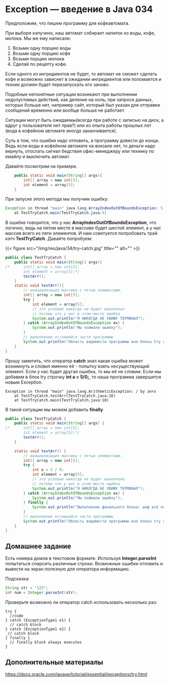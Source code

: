 # Exception — введение в Java 034

Предположим, что пишем программу для кофеавтомата.

При выборе капучино, наш автомат собирает напиток из воды, кофе, молока. Мы же ему написали:

1. Возьми одну порцию воды
2. Возьми одну порцию кофе
3. Возьми порцию молока
4. Сделай по рецепту кофе.

Если одного из ингридиентов не будет, то автомат не сможет сделать кофе и возможно зависнет в ожидании ингредиентов или поломается и техник должен будет перезапускать его заново.

Подобные непонятные ситуации возникают при выполнении недопустимых действий, как деление на ноль; при запросе данных, которых больше нет, например сайт, который был указан для отправки сообщений временно или вообще больше не работает.

Ситуации могут быть ожидаемы(всегда при работе с записью на диск, а вдруг у пользователя нет прав?) или из опыта работы прошлых лет (вода в кофейном автомате иногда заканчивается).

Суть в том, что ошибки надо отловить, а программу довести до конца. Ведь если воды в кофейном автомате на вокзале нет, то деньги надо вернуть, отослать сигнал бедствия офис-менеджеру или технику по емайлу и выключить автомат.

Давайте посмотрим на примере.

```Java
	public static void main(String[] args){
  		int[] array = new int[5];
		int element = array[5];
	}
```

При запуске этого метода мы получим ошибку:

```Java
Exception in thread "main" java.lang.ArrayIndexOutOfBoundsException: 5
	at TestTryCatch.main(TestTryCatch.java:9)
```

В ошибке говорится, что у нас **ArrayIndexOutOfBoundsException**, что логично, ведь на пятом месте в массиве будет шестой элемент, а у нас массив всего из пяти элементов. И нам советуется попробовать трай кэтч **TestTryCatch**. Давайте попробуем:

{{< figure src="/img/res/java/34/try-catch.jpg" title="" alt="" >}}

```Java
public class TestTryCatch {
	public static void main(String[] args){
/*		int[] array = new int[5];
		int element = array[5];*/
		testArr();
	}
	static void testArr(){
		// инициализация массива с пятью элементами.
		int[] array = new int[5];
		try {
			int element = array[5];
			// это условие никогда не будет выполнено
			// потому что у нас в этом месте ошибка
			System.out.println("Я НИКОГДА НЕ УВИЖУ ТЕРМИНАЛ");
		} catch (ArrayIndexOutOfBoundsException ex) {
			System.out.println("Мы поймали ошибку");
		}
		// выполнение оставшейся части программы
		System.out.println("Область видимости программы вне блока try catch");
	}
}
```

Прошу заметить, что оператор **catch** знал какая ошибка может возникнуть и словил именно её - попытку взять несуществующий элемент. Если у нас будет другая ошибка, то мы её не словим. Если мы добавим в блок try строчку **int a = 5/0;**, то наша программа завершится новым Exception.

```
Exception in thread "main" java.lang.ArithmeticException: / by zero
	at TestTryCatch.testArr(TestTryCatch.java:16)
	at TestTryCatch.main(TestTryCatch.java:10)
```

В такой ситуации мы можем добавить **finally**

```Java
public class TestTryCatch {
	public static void main(String[] args) {
/*		int[] array = new int[5];
		int element = array[5];*/
		testArr();
	}

	static void testArr() {
		// инициализация массива с пятью элементами.
		int[] array = new int[5];
		try {
			int a = 5 / 0;
			int element = array[5];
			// это условие никогда не будет выполнено
			// потому что у нас в этом месте ошибка
			System.out.println("Я НИКОГДА НЕ УВИЖУ ТЕРМИНАЛ");
		} catch (ArrayIndexOutOfBoundsException ex) {
			System.out.println("Мы поймали ошибку");
		} finally {
			System.out.println("Выполнение финального блока: шеф всё плохо, посмотри код");
		}
		// выполнение оставшейся части программы
		System.out.println("Область видимости программы вне блока try catch");
	}
}
```

## Домашнее задание

Есть номера домов в текстовом формате.
Используя **Integer.parseInt** попытаться спарсить различные строки. Возможные ошибки отловить и вывести на экран полезную для оператора информацию.

Подсказка:

```Java
String str = "123";
int num = Integer.parseInt(str);
```

Проверьте возможно ли оператор catch использовать несколько раз:

```
try {
  //code
} catch (ExceptionType1 e1) { 
  // catch block
} catch (ExceptionType1 e2) {
 // catch block
} finally {
  // finally block always executes
}
```

## Дополнительные материалы

https://docs.oracle.com/javase/tutorial/essential/exceptions/try.html
